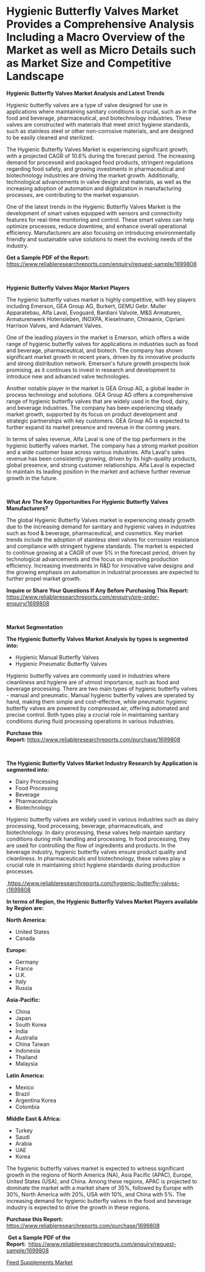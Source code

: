 <p><h1>Hygienic Butterfly Valves Market Provides a Comprehensive Analysis Including a Macro Overview of the Market as well as Micro Details such as Market Size and Competitive Landscape</h1></p><p><strong>Hygienic Butterfly Valves Market Analysis and Latest Trends</strong></p>
<p><p>Hygienic butterfly valves are a type of valve designed for use in applications where maintaining sanitary conditions is crucial, such as in the food and beverage, pharmaceutical, and biotechnology industries. These valves are constructed with materials that meet strict hygiene standards, such as stainless steel or other non-corrosive materials, and are designed to be easily cleaned and sterilized.</p><p>The Hygienic Butterfly Valves Market is experiencing significant growth, with a projected CAGR of 10.6% during the forecast period. The increasing demand for processed and packaged food products, stringent regulations regarding food safety, and growing investments in pharmaceutical and biotechnology industries are driving the market growth. Additionally, technological advancements in valve design and materials, as well as the increasing adoption of automation and digitalization in manufacturing processes, are contributing to the market expansion.</p><p>One of the latest trends in the Hygienic Butterfly Valves Market is the development of smart valves equipped with sensors and connectivity features for real-time monitoring and control. These smart valves can help optimize processes, reduce downtime, and enhance overall operational efficiency. Manufacturers are also focusing on introducing environmentally friendly and sustainable valve solutions to meet the evolving needs of the industry.</p></p>
<p><strong>Get a Sample PDF of the Report:&nbsp;</strong> <a href="https://www.reliableresearchreports.com/enquiry/request-sample/1699808">https://www.reliableresearchreports.com/enquiry/request-sample/1699808</a></p>
<p>&nbsp;</p>
<p><strong>Hygienic Butterfly Valves Major Market Players</strong></p>
<p><p>The hygienic butterfly valves market is highly competitive, with key players including Emerson, GEA Group AG, Burkert, GEMU Gebr. Muller Apparatebau, Alfa Laval, Evoguard, Bardiani Valvole, M&S Armaturen, Armaturenwerk Hotensleben, INOXPA, Kieselmann, Chinaanix, Cipriani Harrison Valves, and Adamant Valves. </p><p>One of the leading players in the market is Emerson, which offers a wide range of hygienic butterfly valves for applications in industries such as food and beverage, pharmaceutical, and biotech. The company has shown significant market growth in recent years, driven by its innovative products and strong distribution network. Emerson's future growth prospects look promising, as it continues to invest in research and development to introduce new and advanced valve technologies.</p><p>Another notable player in the market is GEA Group AG, a global leader in process technology and solutions. GEA Group AG offers a comprehensive range of hygienic butterfly valves that are widely used in the food, dairy, and beverage industries. The company has been experiencing steady market growth, supported by its focus on product development and strategic partnerships with key customers. GEA Group AG is expected to further expand its market presence and revenue in the coming years.</p><p>In terms of sales revenue, Alfa Laval is one of the top performers in the hygienic butterfly valves market. The company has a strong market position and a wide customer base across various industries. Alfa Laval's sales revenue has been consistently growing, driven by its high-quality products, global presence, and strong customer relationships. Alfa Laval is expected to maintain its leading position in the market and achieve further revenue growth in the future.</p></p>
<p>&nbsp;</p>
<p><strong>What Are The Key Opportunities For Hygienic Butterfly Valves Manufacturers?</strong></p>
<p><p>The global Hygienic Butterfly Valves market is experiencing steady growth due to the increasing demand for sanitary and hygienic valves in industries such as food & beverage, pharmaceutical, and cosmetics. Key market trends include the adoption of stainless steel valves for corrosion resistance and compliance with stringent hygiene standards. The market is expected to continue growing at a CAGR of over 5% in the forecast period, driven by technological advancements and the focus on improving production efficiency. Increasing investments in R&D for innovative valve designs and the growing emphasis on automation in industrial processes are expected to further propel market growth.</p></p>
<p><strong>Inquire or Share Your Questions If Any Before Purchasing This Report:</strong> <a href="https://www.reliableresearchreports.com/enquiry/pre-order-enquiry/1699808">https://www.reliableresearchreports.com/enquiry/pre-order-enquiry/1699808</a></p>
<p>&nbsp;</p>
<p><strong>Market Segmentation</strong></p>
<p><strong>The Hygienic Butterfly Valves Market Analysis by types is segmented into:</strong></p>
<p><ul><li>Hygienic Manual Butterfly Valves</li><li>Hygienic Pneumatic Butterfly Valves</li></ul></p>
<p><p>Hygienic butterfly valves are commonly used in industries where cleanliness and hygiene are of utmost importance, such as food and beverage processing. There are two main types of hygienic butterfly valves - manual and pneumatic. Manual hygienic butterfly valves are operated by hand, making them simple and cost-effective, while pneumatic hygienic butterfly valves are powered by compressed air, offering automated and precise control. Both types play a crucial role in maintaining sanitary conditions during fluid processing operations in various industries.</p></p>
<p><strong>Purchase this Report:&nbsp;</strong><a href="https://www.reliableresearchreports.com/purchase/1699808">https://www.reliableresearchreports.com/purchase/1699808</a></p>
<p>&nbsp;</p>
<p><strong>The Hygienic Butterfly Valves Market Industry Research by Application is segmented into:</strong></p>
<p><ul><li>Dairy Processing</li><li>Food Processing</li><li>Beverage</li><li>Pharmaceuticals</li><li>Biotechnology</li></ul></p>
<p><p>Hygienic butterfly valves are widely used in various industries such as dairy processing, food processing, beverage, pharmaceuticals, and biotechnology. In dairy processing, these valves help maintain sanitary conditions during milk handling and processing. In food processing, they are used for controlling the flow of ingredients and products. In the beverage industry, hygienic butterfly valves ensure product quality and cleanliness. In pharmaceuticals and biotechnology, these valves play a crucial role in maintaining strict hygiene standards during production processes.</p></p>
<p><a href="https://www.reliableresearchreports.com/hygienic-butterfly-valves-r1699808">&nbsp;https://www.reliableresearchreports.com/hygienic-butterfly-valves-r1699808</a></p>
<p><strong>In terms of Region, the Hygienic Butterfly Valves Market Players available by Region are:</strong></p>
<p>
    <p> <strong> North America: </strong>
        <ul>
            <li>United States</li>
            <li>Canada</li>
        </ul>
        </p> 
    <p> <strong> Europe: </strong>
        <ul>
            <li>Germany</li>
            <li>France</li>
            <li>U.K.</li>
            <li>Italy</li>
            <li>Russia</li>
        </ul>
        </p> 
    <p> <strong> Asia-Pacific: </strong>
        <ul>
            <li>China</li>
            <li>Japan</li>
            <li>South Korea</li>
            <li>India</li>
            <li>Australia</li>
            <li>China Taiwan</li>
            <li>Indonesia</li>
            <li>Thailand</li>
            <li>Malaysia</li>
        </ul>
        </p> 
    <p> <strong> Latin America: </strong>
        <ul>
            <li>Mexico</li>
            <li>Brazil</li>
            <li>Argentina Korea</li>
            <li>Colombia</li>
        </ul>
        </p> 
    <p> <strong> Middle East & Africa: </strong>
        <ul>
            <li>Turkey</li>
            <li>Saudi</li>
            <li>Arabia</li>
            <li>UAE</li>
            <li>Korea</li>
        </ul>
    </p>
    </p>
<p><p>The hygienic butterfly valves market is expected to witness significant growth in the regions of North America (NA), Asia Pacific (APAC), Europe, United States (USA), and China. Among these regions, APAC is projected to dominate the market with a market share of 35%, followed by Europe with 30%, North America with 20%, USA with 10%, and China with 5%. The increasing demand for hygienic butterfly valves in the food and beverage industry is expected to drive the growth in these regions.</p></p>
<p><strong>Purchase this Report: </strong><a href="https://www.reliableresearchreports.com/purchase/1699808">https://www.reliableresearchreports.com/purchase/1699808</a></p>
<p>&nbsp;<strong>Get a Sample PDF of the Report:&nbsp;&nbsp;</strong><a href="https://www.reliableresearchreports.com/enquiry/request-sample/1699808">https://www.reliableresearchreports.com/enquiry/request-sample/1699808</a></p>
<p><strong></strong></p>
<p><p><a href="https://noble-drawer-34c.notion.site/Feed-Supplements-Market-Size-2024-2031-Global-Industrial-Analysis-Key-Geographical-Regions-Marke-6eb88a91585d4901a0db968315a41302">Feed Supplements Market</a></p></p>
